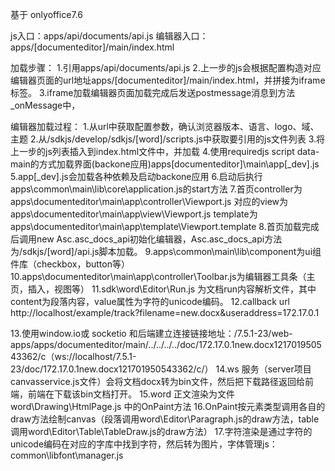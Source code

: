 
基于 onlyoffice7.6

js入口：apps/api/documents/api.js
编辑器入口：apps/[documenteditor]/main/index.html

加载步骤：
1.引用apps/api/documents/api.js
2.上一步的js会根据配置构造对应编辑器页面的url地址apps/[documenteditor]/main/index.html，并拼接为iframe标签。
3.iframe加载编辑器页面加载完成后发送postmessage消息到方法_onMessage中，

编辑器加载过程：
1.从url中获取配置参数，确认浏览器版本、语言、logo、域、主题
2.从/sdkjs/develop/sdkjs/[word]/scripts.js中获取要引用的js文件列表
3.将上一步的js列表插入到index.html文件中，并加载
4.使用requiredjs script data-main的方式加载界面(backone应用)apps\[documenteditor]\main\app[_dev].js
5.app[_dev].js会加载各种依赖及启动backone应用
6.启动后执行apps\common\main\lib\core\application.js的start方法
7.首页controller为apps\documenteditor\main\app\controller\Viewport.js  对应的view为apps\documenteditor\main\app\view\Viewport.js   template为apps\documenteditor\main\app\template\Viewport.template
8.首页加载完成后调用new Asc.asc_docs_api初始化编辑器，Asc.asc_docs_api方法为/sdkjs/[word]/api.js脚本加载。
9.apps\common\main\lib\component为ui组件库（checkbox，button等）
10.apps\documenteditor\main\app\controller\Toolbar.js为编辑器工具条（主页，插入，视图等）
11.sdk\word\Editor\Run.js 为文档run内容解析文件，其中content为段落内容，value属性为字符的unicode编码。
12.callback url http://localhost/example/track?filename=new.docx&useraddress=172.17.0.1

13.使用window.io或 socketio 和后端建立连接链接地址：/7.5.1-23/web-apps/apps/documenteditor/main/../../../../doc/172.17.0.1new.docx121701950543362/c（ws://localhost/7.5.1-23/doc/172.17.0.1new.docx121701950543362/c/）
14.ws 服务（server项目canvasservice.js文件）会将文档docx转为bin文件，然后把下载路径返回给前端，前端在下载该bin文档打开。
15.word 正文渲染为文件 word\Drawing\HtmlPage.js 中的OnPaint方法
16.OnPaint按元素类型调用各自的draw方法绘制canvas（段落调用word\Editor\Paragraph.js的draw方法，table调用word\Editor\Table\TableDraw.js的draw方法）
17.字符渲染是通过字符的unicode编码在对应的字库中找到字符，然后转为图片，字体管理js： common\libfont\manager.js